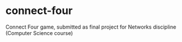 # connect-four
Connect Four game, submitted as final project for Networks discipline (Computer Science course)
